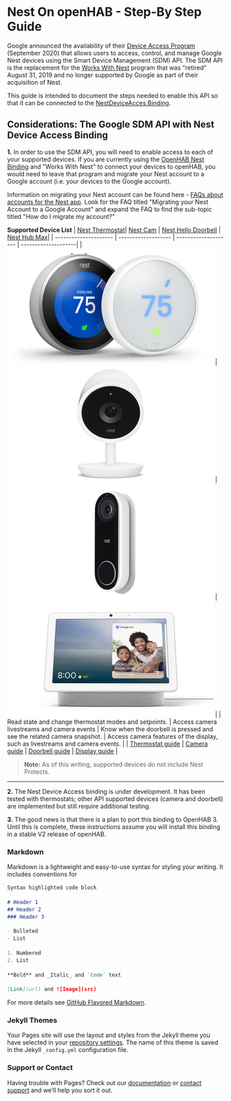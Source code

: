 # Nest On openHAB - Step-By Step Guide

Google announced the availability of their [Device Access Program](https://developers.google.com/nest/device-access) (September 2020) that allows users to access, control, and manage Google Nest devices using the Smart Device Management (SDM) API. The SDM API is the replacement for the [Works With Nest](https://blog.google/products/google-nest/updates-works-with-nest/) program that was "retired" August 31, 2019 and no longer supported by Google as part of their acquisition of Nest.   

This guide is intended to document the steps needed to enable this API so that it can be connected to the [NestDeviceAcces Binding](https://github.com/bhigg-code/openhab-addons/tree/dev/bundles/org.openhab.binding.nestdeviceaccess).

##  Considerations: The Google SDM API with Nest Device Access Binding

**1.** In order to use the SDM API, you will need to enable access to each of your supported devices.  If you are currently using the [OpenHAB Nest Binding](https://www.openhab.org/addons/bindings/nest/) and "Works With Nest" to connect your devices to openHAB, you would need to leave that program and migrate your Nest account to a Google account (i.e. your devices to the Google account). 

Information on migrating your Nest account can be found here - [FAQs about accounts for the Nest app](https://support.google.com/googlenest/answer/9297676?co=GENIE.Platform%3DiOS&hl=en&oco=0#accountmigration&accountmigration1&#accountmigration2&#accountmigration3&zippy=%2Chow-do-i-migrate-my-account).  Look for the FAQ titled "Migrating your Nest Account to a Google Account" and expand the FAQ to find the sub-topic titled "How do I migrate my account?"
 
**Supported Device List**
| [Nest Thermostat](https://developers.google.com/nest/device-access/api/thermostat)| [Nest Cam](https://developers.google.com/nest/device-access/api/camera) | [Nest Hello Doorbell](https://developers.google.com/nest/device-access/api/doorbell) | [Nest Hub Max](https://developers.google.com/nest/device-access/api/display)|
| --------------------- | ------------------- | -------------------- | --------------------|
| ![Thermostat](/doc/device-thermostat_480.png) | ![Camera](/doc/device-camera_480.png) | ![Hello](/doc/device-hello_480.png) | ![Hub](/doc/device-hub-max_480.png) |
| Read state and change thermostat modes and setpoints. | Access camera livestreams and camera events | Know when the doorbell is pressed and see the related camera snapshot. | Access camera features of the display, such as livestreams and camera events. |
| [Thermostat guide](https://developers.google.com/nest/device-access/api/thermostat) | [Camera guide](https://developers.google.com/nest/device-access/api/camera) | [Doorbell guide](https://developers.google.com/nest/device-access/api/doorbell) | [Display guide](https://developers.google.com/nest/device-access/api/display) |
 
> **Note:** As of this writing, supported devices do not include Nest Protects. 

***
**2.** The Nest Device Access binding is under development.  It has been tested with thermostats; other API supported devices (camera and doorbell) are implemented but still require additional testing.  

**3.** The good news is that there is a plan to port this binding to OpenHAB 3. Until this is complete, these instructions assume you will install this binding in a stable V2 release of openHAB.


### Markdown

Markdown is a lightweight and easy-to-use syntax for styling your writing. It includes conventions for

```markdown
Syntax highlighted code block

# Header 1
## Header 2
### Header 3

- Bulleted
- List

1. Numbered
2. List

**Bold** and _Italic_ and `Code` text

[Link](url) and ![Image](src)
```

For more details see [GitHub Flavored Markdown](https://guides.github.com/features/mastering-markdown/).

### Jekyll Themes

Your Pages site will use the layout and styles from the Jekyll theme you have selected in your [repository settings](https://github.com/dschoepel/NestOnOpenhab/settings). The name of this theme is saved in the Jekyll `_config.yml` configuration file.

### Support or Contact

Having trouble with Pages? Check out our [documentation](https://docs.github.com/categories/github-pages-basics/) or [contact support](https://github.com/contact) and we’ll help you sort it out.
